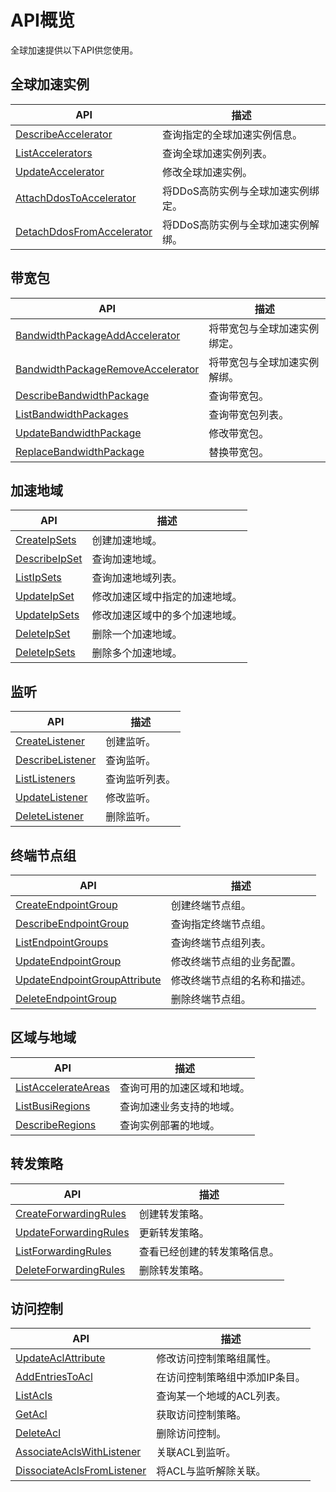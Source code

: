 # API概览

全球加速提供以下API供您使用。

## 全球加速实例

|API|描述|
|---|--|
|[DescribeAccelerator](/intl.zh-CN/API参考/全球加速实例/DescribeAccelerator.md)|查询指定的全球加速实例信息。|
|[ListAccelerators](/intl.zh-CN/API参考/全球加速实例/ListAccelerators.md)|查询全球加速实例列表。|
|[UpdateAccelerator](/intl.zh-CN/API参考/全球加速实例/UpdateAccelerator.md)|修改全球加速实例。|
|[AttachDdosToAccelerator]()|将DDoS高防实例与全球加速实例绑定。|
|[DetachDdosFromAccelerator]()|将DDoS高防实例与全球加速实例解绑。|

## 带宽包

|API|描述|
|---|--|
|[BandwidthPackageAddAccelerator](/intl.zh-CN/API参考/带宽包/BandwidthPackageAddAccelerator.md)|将带宽包与全球加速实例绑定。|
|[BandwidthPackageRemoveAccelerator](/intl.zh-CN/API参考/带宽包/BandwidthPackageRemoveAccelerator.md)|将带宽包与全球加速实例解绑。|
|[DescribeBandwidthPackage](/intl.zh-CN/API参考/带宽包/DescribeBandwidthPackage.md)|查询带宽包。|
|[ListBandwidthPackages](/intl.zh-CN/API参考/带宽包/ListBandwidthPackages.md)|查询带宽包列表。|
|[UpdateBandwidthPackage](/intl.zh-CN/API参考/带宽包/UpdateBandwidthPackage.md)|修改带宽包。|
|[ReplaceBandwidthPackage](/intl.zh-CN/API参考/带宽包/ReplaceBandwidthPackage.md)|替换带宽包。|

## 加速地域

|API|描述|
|---|--|
|[CreateIpSets](/intl.zh-CN/API参考/加速区域/CreateIpSets.md)|创建加速地域。|
|[DescribeIpSet](/intl.zh-CN/API参考/加速区域/DescribeIpSet.md)|查询加速地域。|
|[ListIpSets](/intl.zh-CN/API参考/加速区域/ListIpSets.md)|查询加速地域列表。|
|[UpdateIpSet](/intl.zh-CN/API参考/加速区域/UpdateIpSet.md)|修改加速区域中指定的加速地域。|
|[UpdateIpSets](/intl.zh-CN/API参考/加速区域/UpdateIpSets.md)|修改加速区域中的多个加速地域。|
|[DeleteIpSet](/intl.zh-CN/API参考/加速区域/DeleteIpSet.md)|删除一个加速地域。|
|[DeleteIpSets](/intl.zh-CN/API参考/加速区域/DeleteIpSets.md)|删除多个加速地域。|

## 监听

|API|描述|
|---|--|
|[CreateListener](/intl.zh-CN/API参考/监听/CreateListener.md)|创建监听。|
|[DescribeListener](/intl.zh-CN/API参考/监听/DescribeListener.md)|查询监听。|
|[ListListeners](/intl.zh-CN/API参考/监听/ListListeners.md)|查询监听列表。|
|[UpdateListener](/intl.zh-CN/API参考/监听/UpdateListener.md)|修改监听。|
|[DeleteListener](/intl.zh-CN/API参考/监听/DeleteListener.md)|删除监听。|

## 终端节点组

|API|描述|
|---|--|
|[CreateEndpointGroup](/intl.zh-CN/API参考/终端节点组/CreateEndpointGroup.md)|创建终端节点组。|
|[DescribeEndpointGroup](/intl.zh-CN/API参考/终端节点组/DescribeEndpointGroup.md)|查询指定终端节点组。|
|[ListEndpointGroups](/intl.zh-CN/API参考/终端节点组/ListEndpointGroups.md)|查询终端节点组列表。|
|[UpdateEndpointGroup](/intl.zh-CN/API参考/终端节点组/UpdateEndpointGroup.md)|修改终端节点组的业务配置。|
|[UpdateEndpointGroupAttribute](/intl.zh-CN/API参考/终端节点组/UpdateEndpointGroupAttribute.md)|修改终端节点组的名称和描述。|
|[DeleteEndpointGroup](/intl.zh-CN/API参考/终端节点组/DeleteEndpointGroup.md)|删除终端节点组。|

## 区域与地域

|API|描述|
|---|--|
|[ListAccelerateAreas](/intl.zh-CN/API参考/区域与地域/ListAccelerateAreas.md)|查询可用的加速区域和地域。|
|[ListBusiRegions](/intl.zh-CN/API参考/区域与地域/ListBusiRegions.md)|查询加速业务支持的地域。|
|[DescribeRegions](/intl.zh-CN/API参考/区域与地域/DescribeRegions.md)|查询实例部署的地域。|

## 转发策略

|API|描述|
|---|--|
|[CreateForwardingRules](/intl.zh-CN/API参考/转发策略/CreateForwardingRules.md)|创建转发策略。|
|[UpdateForwardingRules](/intl.zh-CN/API参考/转发策略/UpdateForwardingRules.md)|更新转发策略。|
|[ListForwardingRules](/intl.zh-CN/API参考/转发策略/ListForwardingRules.md)|查看已经创建的转发策略信息。|
|[DeleteForwardingRules](/intl.zh-CN/API参考/转发策略/DeleteForwardingRules.md)|删除转发策略。|

## 访问控制

|API|描述|
|---|--|
|[UpdateAclAttribute](/intl.zh-CN/API参考/访问控制/UpdateAclAttribute.md)|修改访问控制策略组属性。|
|[AddEntriesToAcl](/intl.zh-CN/API参考/访问控制/AddEntriesToAcl.md)|在访问控制策略组中添加IP条目。|
|[ListAcls](/intl.zh-CN/API参考/访问控制/ListAcls.md)|查询某一个地域的ACL列表。|
|[GetAcl](/intl.zh-CN/API参考/访问控制/GetAcl.md)|获取访问控制策略。|
|[DeleteAcl](/intl.zh-CN/API参考/访问控制/DeleteAcl.md)|删除访问控制。|
|[AssociateAclsWithListener](/intl.zh-CN/API参考/访问控制/AssociateAclsWithListener.md)|关联ACL到监听。|
|[DissociateAclsFromListener](/intl.zh-CN/API参考/访问控制/DissociateAclsFromListener.md)|将ACL与监听解除关联。|

